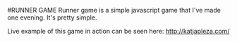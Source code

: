 #RUNNER GAME
Runner game is a simple javascript game that I've made one evening. It's pretty simple.

Live example of this game in action can be seen here: http://katjapleza.com/